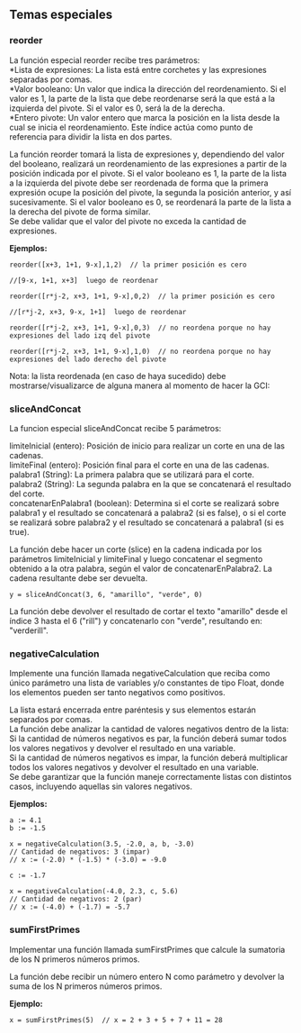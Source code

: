 ## Temas especiales

### reorder
La función especial reorder recibe tres parámetros:\
*Lista de expresiones: La lista está entre corchetes y las expresiones separadas por comas.\
*Valor booleano: Un valor que indica la dirección del reordenamiento. Si el valor es 1, la parte de la lista que debe reordenarse será la que está a la izquierda del pivote. Si el valor es 0, será la de la derecha.\
*Entero pivote: Un valor entero que marca la posición en la lista desde la cual se inicia el reordenamiento. Este índice actúa como punto de referencia para dividir la lista en dos partes.

La función reorder tomará la lista de expresiones y, dependiendo del valor del booleano, realizará un reordenamiento de las expresiones a partir de la posición indicada por el pivote. Si el valor booleano es 1, la parte de la lista a la izquierda del pivote debe ser reordenada de forma que la primera expresión ocupe la posición del pivote, la segunda la posición anterior, y así sucesivamente. Si el valor booleano es 0, se reordenará la parte de la lista a la derecha del pivote de forma similar.\
Se debe validar que el valor del pivote no exceda la cantidad de expresiones.

**Ejemplos:**
```
reorder([x+3, 1+1, 9-x],1,2)  // la primer posición es cero

//[9-x, 1+1, x+3]  luego de reordenar
```
```
reorder([r*j-2, x+3, 1+1, 9-x],0,2)  // la primer posición es cero

//[r*j-2, x+3, 9-x, 1+1]  luego de reordenar
```
```
reorder([r*j-2, x+3, 1+1, 9-x],0,3)  // no reordena porque no hay expresiones del lado izq del pivote
```
```
reorder([r*j-2, x+3, 1+1, 9-x],1,0)  // no reordena porque no hay expresiones del lado derecho del pivote
```
Nota: la lista reordenada (en caso de haya sucedido) debe mostrarse/visualizarce de alguna manera al momento de hacer la GCI:

### sliceAndConcat
La funcion especial sliceAndConcat recibe 5 parámetros:

limiteInicial (entero): Posición de inicio para realizar un corte en una de las cadenas.\
limiteFinal (entero): Posición final para el corte en una de las cadenas.\
palabra1 (String): La primera palabra que se utilizará para el corte.\
palabra2 (String): La segunda palabra en la que se concatenará el resultado del corte.\
concatenarEnPalabra1 (boolean): Determina si el corte se realizará sobre palabra1 y el resultado se concatenará a palabra2 (si es false), o si el corte se realizará sobre palabra2 y el resultado se concatenará a palabra1 (si es true).

La función debe hacer un corte (slice) en la cadena indicada por los parámetros limiteInicial y limiteFinal y luego concatenar el segmento obtenido a la otra palabra, según el valor de concatenarEnPalabra2. La cadena resultante debe ser devuelta.
```
y = sliceAndConcat(3, 6, "amarillo", "verde", 0)
```
La función debe devolver el resultado de cortar el texto "amarillo" desde el índice 3 hasta el 6 ("rill") y concatenarlo con "verde", resultando en: "verderill".

### negativeCalculation 
Implemente una función llamada negativeCalculation que reciba como único parámetro una lista de variables y/o constantes de tipo Float, donde los elementos pueden ser tanto negativos como positivos.

La lista estará encerrada entre paréntesis y sus elementos estarán separados por comas.\
La función debe analizar la cantidad de valores negativos dentro de la lista:\
Si la cantidad de números negativos es par, la función deberá sumar todos los valores negativos y devolver el resultado en una variable.\
Si la cantidad de números negativos es impar, la función deberá multiplicar todos los valores negativos y devolver el resultado en una variable.\
Se debe garantizar que la función maneje correctamente listas con distintos casos, incluyendo aquellas sin valores negativos.

**Ejemplos:**
```
a := 4.1
b := -1.5

x = negativeCalculation(3.5, -2.0, a, b, -3.0)  
// Cantidad de negativos: 3 (impar)  
// x := (-2.0) * (-1.5) * (-3.0) = -9.0
```
```
c := -1.7

x = negativeCalculation(-4.0, 2.3, c, 5.6)  
// Cantidad de negativos: 2 (par)  
// x := (-4.0) + (-1.7) = -5.7  
```

### sumFirstPrimes
Implementar una función llamada sumFirstPrimes que calcule la sumatoria de los N primeros números primos.

La función debe recibir un número entero N como parámetro y devolver la suma de los N primeros números primos.

**Ejemplo:**
```
x = sumFirstPrimes(5)  // x = 2 + 3 + 5 + 7 + 11 = 28
```